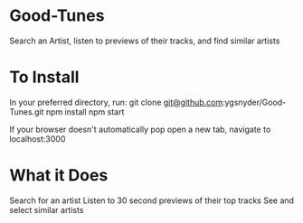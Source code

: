 # Good-Tunes
Search an Artist, listen to previews of their tracks, and find similar artists


# To Install
In your preferred directory, run:
git clone git@github.com:ygsnyder/Good-Tunes.git
npm install
npm start

If your browser doesn't automatically pop open a new tab, navigate to localhost:3000

# What it Does
Search for an artist
Listen to 30 second previews of their top tracks
See and select similar artists 

